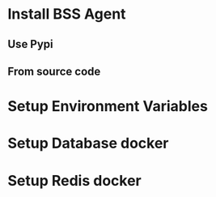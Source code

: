 # Install BSS Agent 
## Use Pypi
## From source code
# Setup Environment Variables
# Setup Database docker
# Setup Redis docker

